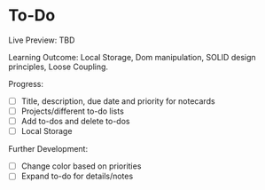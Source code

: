 # To-Do

Live Preview: TBD

Learning Outcome: Local Storage, Dom manipulation, SOLID design principles, Loose Coupling.

Progress:
- [ ] Title, description, due date and priority for notecards
- [ ] Projects/different to-do lists
- [ ] Add to-dos and delete to-dos
- [ ] Local Storage

Further Development:
- [ ] Change color based on priorities 
- [ ] Expand to-do for details/notes
